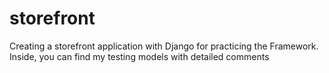 # storefront

Creating a storefront application with Django for practicing the Framework.
Inside, you can find my testing models with detailed comments
